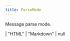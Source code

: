 ```yaml
---
title: ParseMode
---
```


Message parse mode.

<div class="font-mono whitespace-pre"><span class="opacity-50">| </span><span>&quot;HTML&quot;</span><span class="opacity-50">
| </span><span>&quot;Markdown&quot;</span><span class="opacity-50">
| </span><span>null</span></div>

